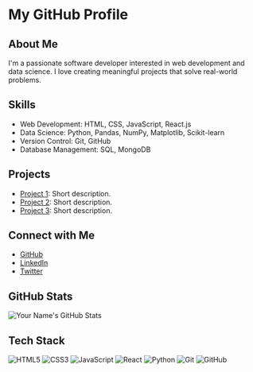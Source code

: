 # My GitHub Profile

## About Me
I'm a passionate software developer interested in web development and data science. I love creating meaningful projects that solve real-world problems.

## Skills
- Web Development: HTML, CSS, JavaScript, React.js
- Data Science: Python, Pandas, NumPy, Matplotlib, Scikit-learn
- Version Control: Git, GitHub
- Database Management: SQL, MongoDB

## Projects
- [Project 1](link-to-project-1): Short description.
- [Project 2](link-to-project-2): Short description.
- [Project 3](link-to-project-3): Short description.

## Connect with Me
- [GitHub](https://github.com/yourusername)
- [LinkedIn](https://linkedin.com/in/yourprofile)
- [Twitter](https://twitter.com/yourtwitter)

## GitHub Stats
![Your Name's GitHub Stats](https://github-readme-stats.vercel.app/api?username=yourusername&show_icons=true&theme=radical)

## Tech Stack
![HTML5](https://img.shields.io/badge/-HTML5-E34F26?style=flat-square&logo=html5&logoColor=white)
![CSS3](https://img.shields.io/badge/-CSS3-1572B6?style=flat-square&logo=css3)
![JavaScript](https://img.shields.io/badge/-JavaScript-black?style=flat-square&logo=javascript)
![React](https://img.shields.io/badge/-React-61DAFB?style=flat-square&logo=react&logoColor=white)
![Python](https://img.shields.io/badge/-Python-3776AB?style=flat-square&logo=python&logoColor=white)
![Git](https://img.shields.io/badge/-Git-F05032?style=flat-square&logo=git&logoColor=white)
![GitHub](https://img.shields.io/badge/-GitHub-181717?style=flat-square&logo=github)

